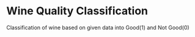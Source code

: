 # Wine Quality Classification
 Classification of wine based on given data into Good(1) and Not Good(0)
